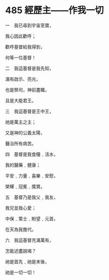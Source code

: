 # 485 經歷主——作我一切

一　我已尋到宇宙至寶，

我心因此歡呼；

歡呼基督給我得到，

何等一位基督！

二　我這基督是我先知，

滿有啟示、亮光，

也是祭司，神前盡職，

且是大能君王。

三　我這基督是王中王，

祂是萬主之主；

又是神的公義太陽，

醫治所有病苦。

四　基督是我食糧﹑活水，

我的醫藥﹑健康；

平安﹑力量﹑喜樂﹑安慰，

榮耀﹑冠冕﹑獎賞。

五　基督乃是我父﹑我友，

我兄並我心愛；

中保﹑策士﹑盼望﹑元首，

在天為我擔代。

六　我這基督充滿萬有，

怎能述盡說竭？

祂是首先﹑祂是末後，

祂是一切一切！

